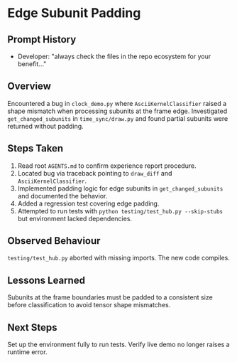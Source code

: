 # Edge Subunit Padding

## Prompt History
- Developer: "always check the files in the repo ecosystem for your benefit..."

## Overview
Encountered a bug in `clock_demo.py` where `AsciiKernelClassifier` raised a shape mismatch when processing subunits at the frame edge. Investigated `get_changed_subunits` in `time_sync/draw.py` and found partial subunits were returned without padding.

## Steps Taken
1. Read root `AGENTS.md` to confirm experience report procedure.
2. Located bug via traceback pointing to `draw_diff` and `AsciiKernelClassifier`.
3. Implemented padding logic for edge subunits in `get_changed_subunits` and documented the behavior.
4. Added a regression test covering edge padding.
5. Attempted to run tests with `python testing/test_hub.py --skip-stubs` but environment lacked dependencies.

## Observed Behaviour
`testing/test_hub.py` aborted with missing imports. The new code compiles.

## Lessons Learned
Subunits at the frame boundaries must be padded to a consistent size before classification to avoid tensor shape mismatches.

## Next Steps
Set up the environment fully to run tests. Verify live demo no longer raises a runtime error.
